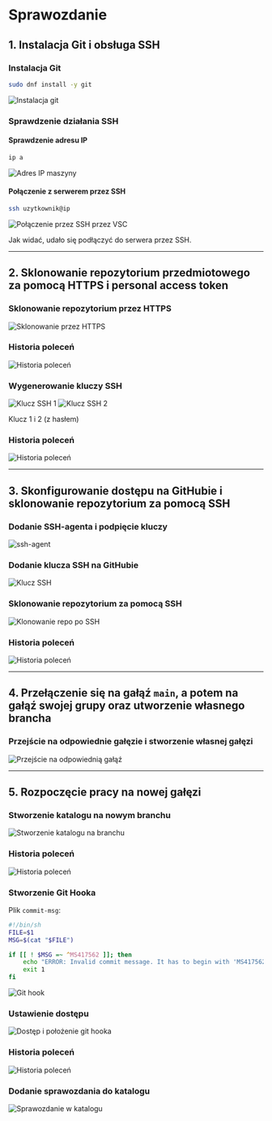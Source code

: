 # Sprawozdanie

## 1. Instalacja Git i obsługa SSH

### Instalacja Git
```sh
sudo dnf install -y git
```
![Instalacja git](image.png)

### Sprawdzenie działania SSH
#### Sprawdzenie adresu IP
```sh
ip a
```
![Adres IP maszyny](image-1.png)

#### Połączenie z serwerem przez SSH
```sh
ssh uzytkownik@ip
```
![Połączenie przez SSH przez VSC](image-2.png)

Jak widać, udało się podłączyć do serwera przez SSH.

---

## 2. Sklonowanie repozytorium przedmiotowego za pomocą HTTPS i personal access token

### Sklonowanie repozytorium przez HTTPS
![Sklonowanie przez HTTPS](image-3.png)

### Historia poleceń
![Historia poleceń](image-4.png)

### Wygenerowanie kluczy SSH
![Klucz SSH 1](image-5.png)
![Klucz SSH 2](image-6.png)

Klucz 1 i 2 (z hasłem)

### Historia poleceń
![Historia poleceń](image-7.png)

---

## 3. Skonfigurowanie dostępu na GitHubie i sklonowanie repozytorium za pomocą SSH

### Dodanie SSH-agenta i podpięcie kluczy
![ssh-agent](image-8.png)

### Dodanie klucza SSH na GitHubie
![Klucz SSH](image-9.png)

### Sklonowanie repozytorium za pomocą SSH
![Klonowanie repo po SSH](image-10.png)

### Historia poleceń
![Historia poleceń](image-11.png)

---

## 4. Przełączenie się na gałąź `main`, a potem na gałąź swojej grupy oraz utworzenie własnego brancha

### Przejście na odpowiednie gałęzie i stworzenie własnej gałęzi
![Przejście na odpowiednią gałąź](image-12.png)

---

## 5. Rozpoczęcie pracy na nowej gałęzi

### Stworzenie katalogu na nowym branchu
![Stworzenie katalogu na branchu](image-13.png)

### Historia poleceń
![Historia poleceń](image-14.png)

### Stworzenie Git Hooka
Plik `commit-msg`:
```sh
#!/bin/sh
FILE=$1
MSG=$(cat "$FILE")

if [[ ! $MSG =~ ^MS417562 ]]; then
    echo "ERROR: Invalid commit message. It has to begin with 'MS417562'."
    exit 1
fi
```
![Git hook](image-15.png)

### Ustawienie dostępu
![Dostęp i położenie git hooka](image-16.png)

### Historia poleceń
![Historia poleceń](image-17.png)

### Dodanie sprawozdania do katalogu
![Sprawozdanie w katalogu](image-18.png)



